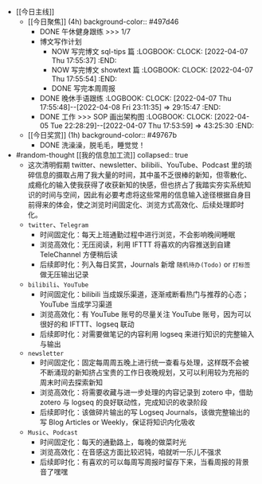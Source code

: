 - [[今日主线]]
	- [[今日聚焦]] (4h)
	  background-color:: #497d46
		- DONE 午休健身跟练 >>> 1/7
		- 博文写作计划
			- NOW 写完博文 sql-tips 篇
			  :LOGBOOK:
			  CLOCK: [2022-04-07 Thu 17:55:37]
			  :END:
			- NOW 写完博文 showtext 篇
			  :LOGBOOK:
			  CLOCK: [2022-04-07 Thu 17:55:54]
			  :END:
			- DONE 写完本周周报
		- DONE 晚休手语跟练
		  :LOGBOOK:
		  CLOCK: [2022-04-07 Thu 17:55:48]--[2022-04-08 Fri 23:11:35] =>  29:15:47
		  :END:
		- DONE 工作 >>> SOP 画出架构图
		  :LOGBOOK:
		  CLOCK: [2022-04-05 Tue 22:28:29]--[2022-04-07 Thu 17:53:59] =>  43:25:30
		  :END:
	- [[今日奖赏]] (1h)
	  background-color:: #49767b
		- DONE 洗澡澡，脱毛毛，睡觉觉！
- #random-thought [[我的信息加工流]]
  collapsed:: true
	- 这次清明假期 twitter、newsletter、bilibili、YouTube、Podcast 里的琐碎信息的摄取占用了我大量的时间，其中虽不乏很棒的新知，但零散化、成瘾化的输入使我获得了收获新知的快感，但也挤占了我踏实夯实系统知识的时间与空间，因此有必要考虑将这些常用的信息输入途径根据自身目前得来的体会，使之浏览时间固定化、浏览方式高效化、后续处理即时化。
	- `twitter`、`Telegram`
		- 时间固定化：每天上班通勤过程中进行浏览，不会影响晚间睡眠
		- 浏览高效化：无压阅读，利用 IFTTT 将喜欢的内容推送到自建 TeleChannel 方便稍后读
		- 后续即时化：列入每日奖赏，Journals 新增 `随机待办(Todo)` or `打标签` 做无压输出记录
	- `bilibili`、`YouTube`
		- 时间固定化：bilibili 当成娱乐渠道，逐渐戒断看热门与推荐的心态；YouTube 当成学习渠道
		- 浏览高效化：有 YouTube 账号的尽量关注 YouTube 账号，因为可以很好的和 IFTTT、logseq 联动
		- 后续即时化：对需要做笔记的内容利用 logseq 来进行知识的完整输入与输出
	- `newsletter`
		- 时间固定化：固定每周周五晚上进行统一查看与处理，这样既不会被不断涌现的新知挤占宝贵的工作日夜晚规划，又可以利用较为充裕的周末时间去探索新知
		- 浏览高效化：将需要收藏与进一步处理的内容记录到 zotero 中，借助 zotero 与 logseq 的良好联动性，完成知识的收录阶段
		- 后续即时化：该做碎片输出的写 Logseq Journals，该做完整输出的写 Blog Articles or Weekly，保证将知识内化吸收
	- `Music`、`Podcast`
		- 时间固定化：每天的通勤路上，每晚的做菜时光
		- 浏览高效化：在音感这方面比较迟钝，咱就听一乐儿不强求
		- 后续即时化：有喜欢的可以每周写周报时留存下来，当看周报的背景音了嘿嘿